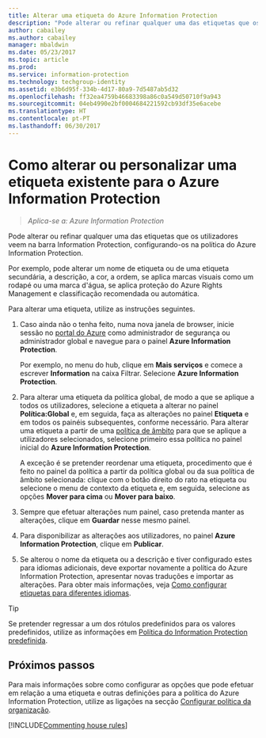 ```yaml
---
title: Alterar uma etiqueta do Azure Information Protection
description: "Pode alterar ou refinar qualquer uma das etiquetas que os utilizadores veem na barra Information Protection, configurando-os na política do Azure Information Protection."
author: cabailey
ms.author: cabailey
manager: mbaldwin
ms.date: 05/23/2017
ms.topic: article
ms.prod: 
ms.service: information-protection
ms.technology: techgroup-identity
ms.assetid: e3b6d95f-334b-4d17-80a9-7d5487ab5d32
ms.openlocfilehash: ff32ea4759b46683398a86c0a549d50710f9a943
ms.sourcegitcommit: 04eb4990e2bf0004684221592cb93df35e6acebe
ms.translationtype: HT
ms.contentlocale: pt-PT
ms.lasthandoff: 06/30/2017
---
```

<a id="how-to-change-or-customize-an-existing-label-for-azure-information-protection" class="xliff"></a>

# Como alterar ou personalizar uma etiqueta existente para o Azure Information Protection

>*Aplica-se a: Azure Information Protection*

Pode alterar ou refinar qualquer uma das etiquetas que os utilizadores veem na barra Information Protection, configurando-os na política do Azure Information Protection.

Por exemplo, pode alterar um nome de etiqueta ou de uma etiqueta secundária, a descrição, a cor, a ordem, se aplica marcas visuais como um rodapé ou uma marca d'água, se aplica proteção do Azure Rights Management e classificação recomendada ou automática.

Para alterar uma etiqueta, utilize as instruções seguintes.


1. Caso ainda não o tenha feito, numa nova janela de browser, inicie sessão no [portal do Azure](https://portal.azure.com) como administrador de segurança ou administrador global e navegue para o painel **Azure Information Protection**. 
    
    Por exemplo, no menu do hub, clique em **Mais serviços** e comece a escrever **Information** na caixa Filtrar. Selecione **Azure Information Protection**.

2. Para alterar uma etiqueta da política global, de modo a que se aplique a todos os utilizadores, selecione a etiqueta a alterar no painel **Política:Global** e, em seguida, faça as alterações no painel **Etiqueta** e em todos os painéis subsequentes, conforme necessário. Para alterar uma etiqueta a partir de uma [política de âmbito](configure-policy-scope.md) para que se aplique a utilizadores selecionados, selecione primeiro essa política no painel inicial do **Azure Information Protection**.

    A exceção é se pretender reordenar uma etiqueta, procedimento que é feito no painel da política a partir da política global ou da sua política de âmbito selecionada: clique com o botão direito do rato na etiqueta ou selecione o menu de contexto da etiqueta e, em seguida, selecione as opções **Mover para cima** ou **Mover para baixo**.

3. Sempre que efetuar alterações num painel, caso pretenda manter as alterações, clique em **Guardar** nesse mesmo painel.

4. Para disponibilizar as alterações aos utilizadores, no painel **Azure Information Protection**, clique em **Publicar**.

5. Se alterou o nome da etiqueta ou a descrição e tiver configurado estes para idiomas adicionais, deve exportar novamente a política do Azure Information Protection, apresentar novas traduções e importar as alterações. Para obter mais informações, veja [Como configurar etiquetas para diferentes idiomas](configure-policy-languages.md).

> [!TIP]
>Se pretender regressar a um dos rótulos predefinidos para os valores predefinidos, utilize as informações em [Política do Information Protection predefinida](configure-policy-default.md).

<a id="next-steps" class="xliff"></a>

## Próximos passos

Para mais informações sobre como configurar as opções que pode efetuar em relação a uma etiqueta e outras definições para a política do Azure Information Protection, utilize as ligações na secção [Configurar política da organização](configure-policy.md#configuring-your-organizations-policy).

[!INCLUDE[Commenting house rules](../includes/houserules.md)]


